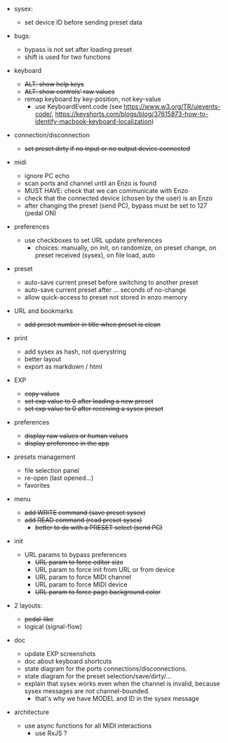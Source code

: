 - sysex:
    - set device ID before sending preset data

- bugs: 
    - bypass is not set after loading preset
    - shift is used for two functions

- keyboard
    - ~~ALT: show help keys~~
    - ~~ALT: show controls' raw values~~
    - remap keyboard by key-position, not key-value
        - use KeyboardEvent.code (see https://www.w3.org/TR/uievents-code/, https://keyshorts.com/blogs/blog/37615873-how-to-identify-macbook-keyboard-localization)
   
- connection/disconnection
    - ~~set preset dirty if no input or no output device connected~~

- midi
    - ignore PC echo
    - scan ports and channel until an Enzo is found
    - MUST HAVE: check that we can communicate with Enzo
    - check that the connected device (chosen by the user) is an Enzo
    - after changing the preset (send PC), bypass must be set to 127 (pedal ON)

- preferences
    - use checkboxes to set URL update preferences
        - choices: manually, on init, on randomize, on preset change, on preset received (sysex), on file load, auto

- preset
    - auto-save current preset before switching to another preset
    - auto-save current preset after ... seconds of no-change
    - allow quick-access to preset not stored in enzo memory

- URL and bookmarks
    - ~~add preset number in title when preset is clean~~

- print
    - add sysex as hash, not querystring
    - better layout
    - export as markdown / html

- EXP
    - ~~copy values~~                                          
    - ~~set exp value to 0 after loading a new preset~~
    - ~~set exp value to 0 after receiving a sysex preset~~

- preferences
    - ~~display raw values or human values~~ 
    - ~~display preference in the app~~

- presets management
    - file selection panel
    - re-open (last opened...)
    - favorites

- menu
    - ~~add WRITE command (save preset sysex)~~
    - ~~add READ command (read preset sysex)~~
        - ~~better to do with a PRESET select (send PC)~~

- init
    - URL params to bypass preferences
        - ~~URL param to force editor size~~
        - URL param to force init from URL or from device
        - URL param to force MIDI channel
        - URL param to force MIDI device
        - ~~URL param to force page background color~~

- 2 layouts:
    - ~~pedal-like~~
    - logical (signal-flow)

- doc
    - update EXP screenshots
    - doc about keyboard shortcuts
    - state diagram for the ports connections/disconnections.
    - state diagram for the preset selection/save/dirty/...
    - explain that sysex works even when the channel is invalid, because sysex messages are not channel-bounded.
        - that's why we have MODEL and ID in the sysex message
    
- architecture
    - use async functions for all MIDI interactions
        - use RxJS ?
